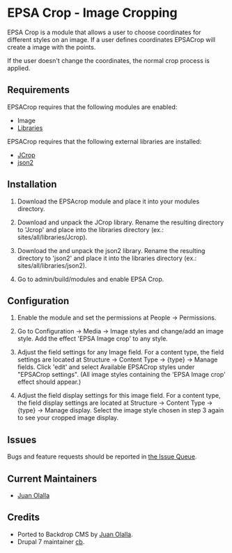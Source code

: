 
EPSA Crop - Image Cropping
======================

EPSA Crop is a module that allows a user to choose coordinates for different
styles on an image. If a user defines coordinates EPSACrop will create a image
with the points.

If the user doesn't change the coordinates, the normal crop process is applied.


Requirements
------------

EPSACrop requires that the following modules are enabled:
 - Image
 - [Libraries](https://www.drupal.org/project/libraries)

EPSACrop requires that the following external libraries are installed:
 - [JCrop](https://jcrop.com/)
 - [json2](https://github.com/douglascrockford/JSON-js)


Installation
------------

1. Download the EPSAcrop module and place it into your modules directory.

2. Download and unpack the JCrop library. Rename the resulting directory to
   'Jcrop' and place into the libraries directory (ex.: sites/all/libraries/Jcrop).

3. Download the and unpack the json2 library. Rename the resulting directory to
   'json2' and place it into the libraries directory (ex.: sites/all/libraries/json2).

4. Go to admin/build/modules and enable EPSA Crop.

Configuration
------------

1. Enable the module and set the permissions at People -> Permissions.

2. Go to Configuration -> Media -> Image styles and change/add an image style.
   Add the effect 'EPSA Image crop' to any style.

3. Adjust the field settings for any Image field. For a content type, the field
   settings are located at Structure -> Content Type -> {type} -> Manage fields.
   Click 'edit' and select Available EPSACrop styles under "EPSACrop settings".
   (All image styles containing the 'EPSA Image crop' effect should appear.)

4. Adjust the field display settings for this image field. For a content type,
   the field display settings are located at
   Structure -> Content Type -> {type} -> Manage display. Select the image style
   chosen in step 3 again to see your cropped image display.



Issues
------
Bugs and feature requests should be reported in [the Issue Queue](https://github.com/backdrop-contrib/epsacrop/issues).


Current Maintainers
-------------------
* [Juan Olalla](https://www.drupal.org/u/juanolalla)


Credits
-------

- Ported to Backdrop CMS by [Juan Olalla](https://www.drupal.org/u/juanolalla).
- Drupal 7 maintainer [cb](https://www.drupal.org/u/cb).
